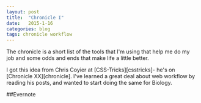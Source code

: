 ```yaml
---
layout: post
title:  "Chronicle I"
date:   2015-1-16
categories: blog 
tags: chronicle workflow 
---
```


The chronicle is a short list of the tools that I'm using that help me do my job and some odds and ends that make life a little better. 

I got this idea from Chris Coyier at [CSS-Tricks][csstricks]-  he's on [Chronicle XX][chronicle]. I've learned a great deal about web workflow by reading his posts, and wanted to start doing the same for Biology.   

##Evernote